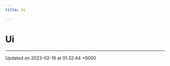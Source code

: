 ```yaml
---
title: Ui

---
```


# Ui








-------------------------------

Updated on 2023-02-16 at 01:32:44 +0000